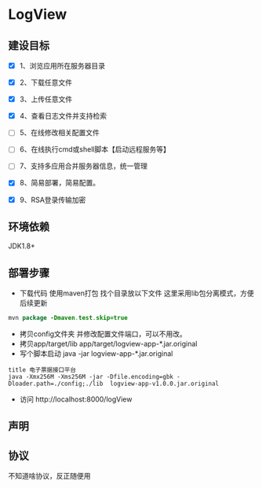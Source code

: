 ﻿# LogView


建设目标
---------
- [x] 1、浏览应用所在服务器目录<br>
- [x] 2、下载任意文件<br>
- [x] 3、上传任意文件<br>
- [x] 4、查看日志文件并支持检索<br>
- [ ] 5、在线修改相关配置文件<br>
- [ ] 6、在线执行cmd或shell脚本【启动远程服务等】<br>
- [ ] 7、支持多应用合并服务器信息，统一管理<br>
- [x] 8、简易部署，简易配置。<br>
- [x] 9、RSA登录传输加密



环境依赖
---------
JDK1.8+


部署步骤
---------
- 下载代码 使用maven打包 找个目录放以下文件 这里采用lib包分离模式，方便后续更新
```java
mvn package -Dmaven.test.skip=true
```
- 拷贝config文件夹 并修改配置文件端口，可以不用改。
- 拷贝app/target/lib  app/target/logview-app-*.jar.original
- 写个脚本启动  java -jar logview-app-*.jar.original
```jshelllanguage
title 电子票据接口平台 
java -Xmx256M -Xms256M -jar -Dfile.encoding=gbk -Dloader.path=./config;./lib  logview-app-v1.0.0.jar.original
```
- 访问 http://localhost:8000/logView


声明
---------


协议
---------
不知道啥协议，反正随便用


